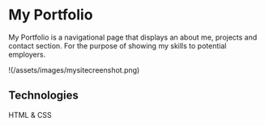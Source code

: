 # My Portfolio

My Portfolio is a navigational page that displays an about me, projects and contact section.
For the purpose of showing my skills to potential employers. 

!(/assets/images/mysitecreenshot.png)

## Technologies
HTML & CSS
